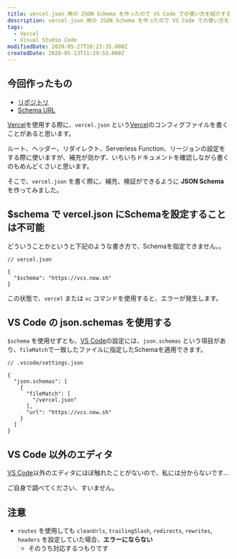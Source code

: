```yaml
---
title: vercel.json 用の JSON Schema を作ったので VS Code での使い方を紹介する。
description: vercel.json 用の JSON Schema を作ったので VS Code での使い方を紹介する。
tags:
  - Vercel
  - Visual Studio Code
modifiedDate: 2020-05-27T10:23:35.000Z
createdDate: 2020-05-13T11:29:53.000Z
---
```


## 今回作ったもの

- [リポジトリ](https://github.com/InkoHX/vercel-config-schema)
- [Schema URL](https://vcs.now.sh/)

[Vercel](/tags/vercel)を使用する際に、`vercel.json` という[Vercel](/tags/vercel)のコンフィグファイルを書くことがあると思います。

ルート、ヘッダー、リダイレクト、Serverless Function、リージョンの設定をする際に使いますが、補充が効かず、いちいちドキュメントを確認しながら書くのもめんどくさいと思います。

そこで、`vercel.json` を書く際に、補充、検証ができるように **JSON Schema** を作ってみました。

## $schema で vercel.json にSchemaを設定することは不可能

どういうことかというと下記のような書き方で、Schemaを指定できません。。

```jsonc
// vercel.json

{
  "$schema": "https://vcs.now.sh"
}
```

この状態で、`vercel` または `vc` コマンドを使用すると、エラーが発生します。

## VS Code の json.schemas を使用する

`$schema` を使用せずとも、[VS Code](/tags/visual-studio-code)の設定には、`json.schemas` という項目があり、`fileMatch`で一致したファイルに指定したSchemaを適用できます。

```jsonc
// .vscode/settings.json

{
  "json.schemas": [
    {
      "fileMatch": [
        "/vercel.json"
      ],
      "url": "https://vcs.now.sh"
    }
  ]
}
```

## VS Code 以外のエディタ

[VS Code](/tags/visual-studio-code)以外のエディタにほぼ触れたことがないので、私には分からないです...

ご自身で調べてください、すいません。

## 注意

- `routes` を使用しても `cleanUrls`, `trailingSlash`, `redirects`, `rewrites`, `headers` を設定していた場合、**エラーにならない**
  - そのうち対応するつもりです
